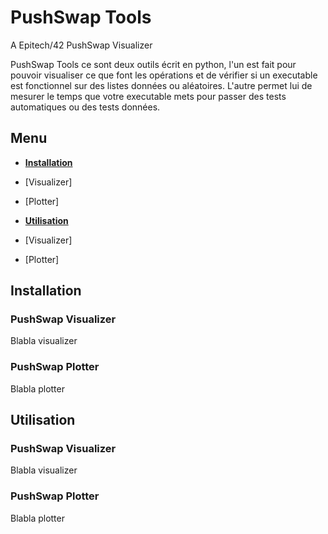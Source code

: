 # PushSwap Tools
A Epitech/42 PushSwap Visualizer

PushSwap Tools ce sont deux outils écrit en python, l'un est fait pour pouvoir visualiser ce que font les opérations et de vérifier si un executable est fonctionnel sur des listes données ou aléatoires. L'autre permet lui de mesurer le temps que votre executable mets pour passer des tests automatiques ou des tests données.

## Menu
* __[Installation](#PushSwap)__
* [Visualizer]
* [Plotter]

* __[Utilisation](#PushSwap)__
* [Visualizer]
* [Plotter]

## Installation

### PushSwap Visualizer
Blabla visualizer

### PushSwap Plotter
Blabla plotter

## Utilisation

### PushSwap Visualizer
Blabla visualizer

### PushSwap Plotter
Blabla plotter
